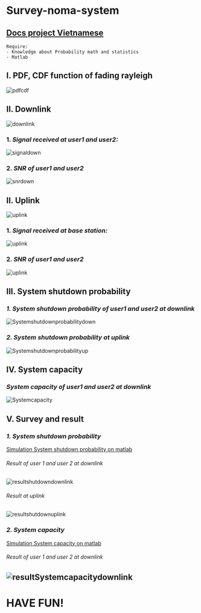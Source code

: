 # Survey-noma-system

[Docs project Vietnamese](https://github.com/truong2307/Survey-noma-system/blob/main/Docs/ReportFinal.pdf)
-----------------------------------------------
```
Require: 
- Knowledge about Probability math and statistics 
- Matlab
```

## I. PDF, CDF function of fading rayleigh
![pdfcdf](https://github.com/truong2307/Survey-noma-system/blob/main/Image/pdfcdffuntion.png)

## II. Downlink
![downlink](https://github.com/truong2307/Survey-noma-system/blob/main/Image/nomadownlink.png)
### 1. ***Signal received at user1 and user2:***
![signaldown](https://github.com/truong2307/Survey-noma-system/blob/main/Image/signaldown.png)
### 2. ***SNR of user1 and user2***
![snrdown](https://github.com/truong2307/Survey-noma-system/blob/main/Image/snrdownlink.png)

## II. Uplink
![uplink](https://github.com/truong2307/Survey-noma-system/blob/main/Image/uplinknoma.png)
### 1. ***Signal received at base station:***
![uplink](https://github.com/truong2307/Survey-noma-system/blob/main/Image/signalatbs.png)
### 2. ***SNR of user1 and user2***
![uplink](https://github.com/truong2307/Survey-noma-system/blob/main/Image/snruplink.png)

## III. System shutdown probability
### ***1. System shutdown probability of user1 and user2 at downlink***
![Systemshutdownprobabilitydown](https://github.com/truong2307/Survey-noma-system/blob/main/Image/System%20shutdown%20probabilitydownlink.png)
### ***2. System shutdown probability at uplink***
![Systemshutdownprobabilityup](https://github.com/truong2307/Survey-noma-system/blob/main/Image/System%20shutdown%20probabilityuplink.png)

## IV. System capacity
### ***System capacity of user1 and user2 at downlink***
![Systemcapacity](https://github.com/truong2307/Survey-noma-system/blob/main/Image/System%20capacity.png)

## V. Survey and result
### ***1. System shutdown probability***
[Simulation System shutdown probability on matlab](https://github.com/truong2307/Survey-noma-system/tree/main/System%20shutdown%20probability)
###### Result of user 1 and user 2 at downlink
![resultshutdowndownlink](https://github.com/truong2307/Survey-noma-system/blob/main/Image/downlinkresultsystemshutdown.png)
###### Result at uplink
![resultshutdownuplink](https://github.com/truong2307/Survey-noma-system/blob/main/Image/uplinkresultsystemshutdown.png)

### ***2. System capacity***
[Simulation System capacity on matlab](https://github.com/truong2307/Survey-noma-system/tree/main/System%20capacity)
###### Result of user 1 and user 2 at downlink
![resultSystemcapacitydownlink](https://github.com/truong2307/Survey-noma-system/blob/main/Image/resultSystemcapacity.png)
--------------------------------
# HAVE FUN!





